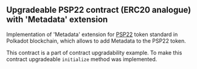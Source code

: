 ## Upgradeable PSP22 contract (ERC20 analogue) with 'Metadata' extension

Implementation of 'Metadata' extension for [PSP22](https://github.com/w3f/PSPs/blob/master/PSPs/psp-22.md) token standard in Polkadot blockchain, which allows to add Metadata to the PSP22 token.

This contract is a part of contract upgradability example. To make this contract upgradeable `initialize` method was implemented.
